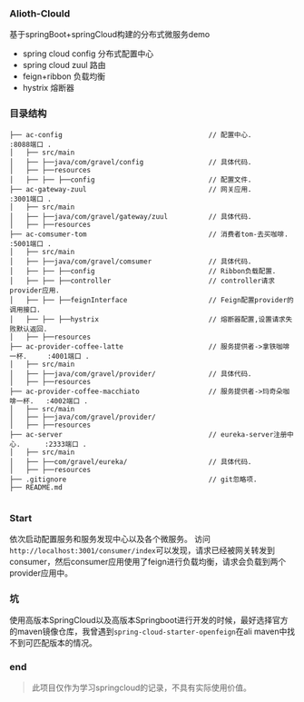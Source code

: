 ### Alioth-Clould
基于springBoot+springCloud构建的分布式微服务demo
* spring cloud config 分布式配置中心
* spring cloud zuul 路由
* feign+ribbon 负载均衡
* hystrix 熔断器

### 目录结构
```shell
├── ac-config                                    // 配置中心.                   :8088端口 .
│   ├── src/main
│   ├── ├──java/com/gravel/config                // 具体代码.                    
│   ├── ├──resources
│   ├── ├── ├──config                            // 配置文件.
├── ac-gateway-zuul                              // 网关应用.                   :3001端口 .
│   ├── src/main
│   ├── ├──java/com/gravel/gateway/zuul          // 具体代码.                    
│   ├── ├──resources
├── ac-comsumer-tom                              // 消费者tom-去买咖啡.          :5001端口 .
│   ├── src/main
│   ├── ├──java/com/gravel/comsumer              // 具体代码.
│   ├── ├── ├──config                            // Ribbon负载配置.
│   ├── ├── ├──controller                        // controller请求provider应用.
│   ├── ├── ├──feignInterface                    // Feign配置provider的调用接口.
│   ├── ├── ├──hystrix                           // 熔断器配置,设置请求失败默认返回.
│   ├── ├──resources
├── ac-provider-coffee-latte                     // 服务提供者->拿铁咖啡一杯.     :4001端口 .
│   ├── src/main
│   ├── ├──java/com/gravel/provider/             // 具体代码.
│   ├── ├──resources
├── ac-provider-coffee-macchiato                 // 服务提供者->玛奇朵咖啡一杯.   :4002端口 .       
│   ├── src/main
│   ├── ├──java/com/gravel/provider/
│   ├── ├──resources
├── ac-server                                    // eureka-server注册中心.      :2333端口 .
│   ├── src/main
│   ├── ├──com/gravel/eureka/                    // 具体代码. 
│   ├── ├──resources
├── .gitignore                                   // git忽略项.             
├── README.md               


```
### Start
依次启动配置服务和服务发现中心以及各个微服务。
访问`http://localhost:3001/consumer/index`可以发现，请求已经被网关转发到consumer，然后consumer应用使用了feign进行负载均衡，请求会负载到两个provider应用中。

### 坑
使用高版本SpringCloud以及高版本Springboot进行开发的时候，最好选择官方的maven镜像仓库，我曾遇到`spring-cloud-starter-openfeign`在ali maven中找不到可匹配版本的情况。
### end
>此项目仅作为学习springcloud的记录，不具有实际使用价值。